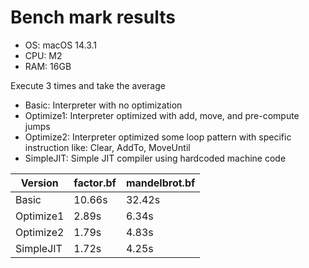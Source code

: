 # Bench mark results

- OS: macOS 14.3.1
- CPU: M2
- RAM: 16GB

Execute 3 times and take the average

+ Basic: Interpreter with no optimization
+ Optimize1: Interpreter optimized with add, move, and pre-compute jumps
+ Optimize2: Interpreter optimized some loop pattern with specific instruction like: Clear, AddTo, MoveUntil
+ SimpleJIT: Simple JIT compiler using hardcoded machine code

| Version   | factor.bf | mandelbrot.bf |
|-----------|-----------|---------------|
| Basic     | 10.66s    | 32.42s        |
| Optimize1 | 2.89s     | 6.34s         |
| Optimize2 | 1.79s     | 4.83s         |
| SimpleJIT | 1.72s     | 4.25s         |
